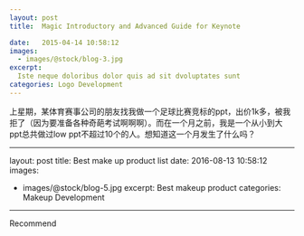 ```yaml
---
layout: post
title:  Magic Introductory and Advanced Guide for Keynote

date:   2015-04-14 10:58:12
images:
  - images/@stock/blog-3.jpg
excerpt:
  Iste neque doloribus dolor quis ad sit dvoluptates sunt
categories: Logo Development
---
```


上星期，某体育赛事公司的朋友找我做一个足球比赛竞标的ppt，出价1k多，被我拒了（因为要准备各种奇葩考试啊啊啊）。而在一个月之前，我是一个从小到大ppt总共做过low ppt不超过10个的人。想知道这一个月发生了什么吗？

---
layout: post
title: Best make up product list
date:   2016-08-13 10:58:12
images:
  - images/@stock/blog-5.jpg
excerpt:
Best makeup product
categories: Makeup
Development
---

Recommend